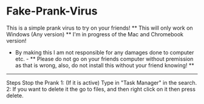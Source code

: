 # Fake-Prank-Virus
This is a simple prank virus to try on your friends!
** This will only work on Windows (Any version) **
I'm in progress of the Mac and Chromebook version!
- By making this I am not responsible for any damages done to computer etc. -
** Please do not go on your friends computer without premission as that is wrong, also, do not install this without your friend knowing! **
--------------------
Steps Stop the Prank
1: (If it is active) Type in "Task Manager" in the search.
2: If you want to delete it the go to files, and then right click on it then press delete.
